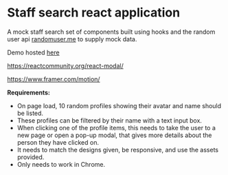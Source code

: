 # Staff search react application

A mock staff search set of components built using hooks and the random user api [randomuser.me](https://randomuser.me/) to supply mock data. 

Demo hosted [here](https://priceless-lamarr-9fe25e.netlify.app/)

https://reactcommunity.org/react-modal/

https://www.framer.com/motion/






**Requirements:**

- On page load, 10 random profiles showing their avatar and name should be listed.
- These profiles can be filtered by their name with a text input box.
- When clicking one of the profile items, this needs to take the user to a new page or open a pop-up modal, that gives more details about the person they have clicked on.
- It needs to match the designs given, be responsive, and use the assets provided.
- Only needs to work in Chrome.

